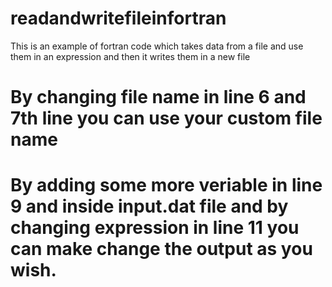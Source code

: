 # readandwritefileinfortran

This is an example of fortran code which takes data from a file and use them in an expression and then it writes them in a new file

# By changing file name in line 6 and 7th line you can use your custom file name

# By adding some more veriable in line 9 and inside input.dat file and by changing expression in line 11  you can make change the output as you wish.
